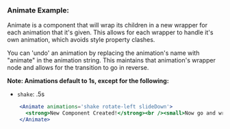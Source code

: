 ### Animate Example:

Animate is a component that will wrap its children in a new wrapper for each
animation that it's given. This allows for each wrapper to handle it's own animation, which avoids style property clashes.

You can 'undo' an animation by replacing the animation's name with "animate" in the animation string. This maintains that animation's wrapper node
and allows for the transition to go in reverse.

**Note: Animations default to 1s, except for the following:**
- `shake`: .5s

```jsx
    <Animate animations='shake rotate-left slideDown'>
      <strong>New Component Created!</strong><br /><small>Now go and write some code! -- <em>You code monkey, you ;)</em></small>.
    </Animate>
```
